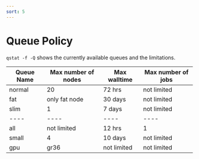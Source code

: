 ```yaml
---
sort: 5
---
```


# Queue Policy

`qstat -f -Q` shows the currently available queues and the limitations.

| Queue Name | Max number of nodes | Max walltime | Max number of jobs|
|----|----|----|----|
| normal | 20 | 72 hrs | not limited |
|fat| only fat node | 30 days | not limited |
|slim| 1 | 7 days | not limited |
|----|----|----|----|
|all| not limited | 12 hrs | 1 |
|small| 4 | 10 days | not limited |
|gpu| gr36 | not limited | not limited |